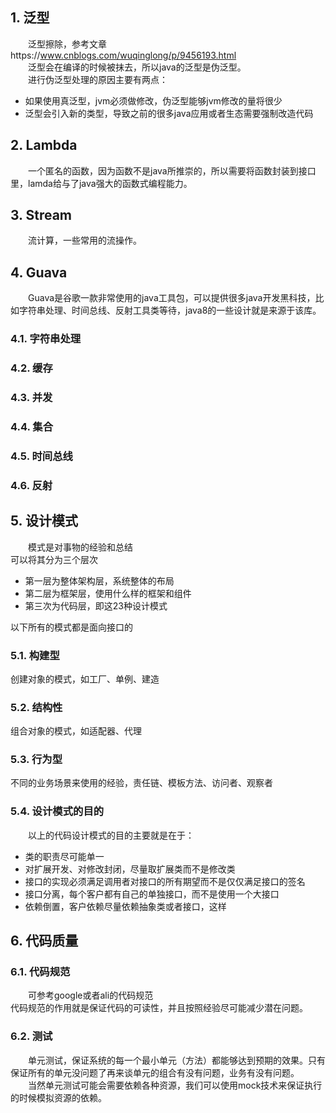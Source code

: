 ## 1. 泛型
&emsp;&emsp;泛型擦除，参考文章https://www.cnblogs.com/wuqinglong/p/9456193.html  
&emsp;&emsp;泛型会在编译的时候被抹去，所以java的泛型是伪泛型。  
&emsp;&emsp;进行伪泛型处理的原因主要有两点：
* 如果使用真泛型，jvm必须做修改，伪泛型能够jvm修改的量将很少
* 泛型会引入新的类型，导致之前的很多java应用或者生态需要强制改造代码

## 2. Lambda
&emsp;&emsp;一个匿名的函数，因为函数不是java所推崇的，所以需要将函数封装到接口里，lamda给与了java强大的函数式编程能力。
## 3. Stream
&emsp;&emsp;流计算，一些常用的流操作。
## 4. Guava
&emsp;&emsp;Guava是谷歌一款非常使用的java工具包，可以提供很多java开发黑科技，比如字符串处理、时间总线、反射工具类等待，java8的一些设计就是来源于该库。
### 4.1. 字符串处理
### 4.2. 缓存
### 4.3. 并发
### 4.4. 集合
### 4.5. 时间总线
### 4.6. 反射

## 5. 设计模式
&emsp;&emsp;模式是对事物的经验和总结  
可以将其分为三个层次
* 第一层为整体架构层，系统整体的布局
* 第二层为框架层，使用什么样的框架和组件
* 第三次为代码层，即这23种设计模式

以下所有的模式都是面向接口的	

### 5.1. 构建型
创建对象的模式，如工厂、单例、建造
### 5.2. 结构性
组合对象的模式，如适配器、代理
### 5.3. 行为型
不同的业务场景来使用的经验，责任链、模板方法、访问者、观察者

### 5.4. 设计模式的目的
&emsp;&emsp;以上的代码设计模式的目的主要就是在于：
* 类的职责尽可能单一
* 对扩展开发、对修改封闭，尽量取扩展类而不是修改类
* 接口的实现必须满足调用者对接口的所有期望而不是仅仅满足接口的签名
* 接口分离，每个客户都有自己的单独接口，而不是使用一个大接口
* 依赖倒置，客户依赖尽量依赖抽象类或者接口，这样
## 6. 代码质量
### 6.1. 代码规范
&emsp;&emsp;可参考google或者ali的代码规范  
代码规范的作用就是保证代码的可读性，并且按照经验尽可能减少潜在问题。

### 6.2. 测试
&emsp;&emsp;单元测试，保证系统的每一个最小单元（方法）都能够达到预期的效果。只有保证所有的单元没问题了再来谈单元的组合有没有问题，业务有没有问题。  
&emsp;&emsp;当然单元测试可能会需要依赖各种资源，我们可以使用mock技术来保证执行的时候模拟资源的依赖。



